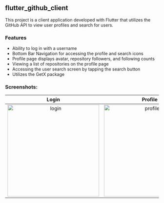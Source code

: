 ## flutter_github_client

This project is a client application developed with Flutter that utilizes the GitHub API to view user profiles and search for users.

### Features

- Ability to log in with a username
- Bottom Bar Navigation for accessing the profile and search icons
- Profile page displays avatar, repository followers, and following counts
- Viewing a list of repositories on the profile page
- Accessing the user search screen by tapping the search button
- Utilizes the GetX package

### Screenshots:
| Login | Profile | Following |
| :----: | :----: | :----: |
| <img src="https://github.com/burakeraslan/flutter_github_client/assets/110386342/a64d85e0-43b3-402d-bf16-06fa31292f38" alt="login" width="300" /> | <img src="https://github.com/burakeraslan/flutter_github_client/assets/110386342/2e428cd6-fb5c-4cf0-a7f8-e94021cdf671" alt="profile" width="300" /> | <img src="https://github.com/burakeraslan/flutter_github_client/assets/110386342/b5950d42-9eb0-4089-bc73-29b3468db19f" alt="following" width="300" /> |
